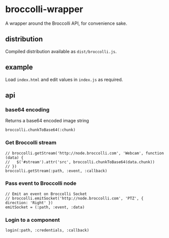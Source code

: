 # broccolli-wrapper
A wrapper around the Broccolli API, for convenience sake.

## distribution
Compiled distribution available as `dist/broccolli.js`.

## example
Load `index.html` and edit values in `index.js` as required.

## api
### base64 encoding
Returns a base64 encoded image string
```
broccolli.chunkToBase64(:chunk)
```
### Get Broccolli stream
```
// broccolli.getStream('http://node.broccolli.com', 'Webcam', function (data) {
//   $('#stream').attr('src', broccolli.chunkToBase64(data.chunk))
// })
broccolli.getStream(:path, :event, :callback)
```
### Pass event to Broccolli node
```
// Emit an event on Broccolli Socket
// broccolli.emitSocket('http://node.broccolli.com', 'PTZ', { direction: 'Right' })
emitSocket = (:path, :event, :data)
```
### Login to a component
```
login(:path, :credentials, :callback)
```
